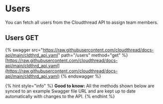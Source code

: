 # Users

You can fetch all users from the Cloudthread API to assign team members.

## Users GET

{% swagger src="https://raw.githubusercontent.com/cloudthread/docs-api/main/cldthrd_api.yaml" path="/users" method="get" %}
[https://raw.githubusercontent.com/cloudthread/docs-api/main/cldthrd_api.yaml](https://raw.githubusercontent.com/cloudthread/docs-api/main/cldthrd_api.yaml)
{% endswagger %}


{% hint style="info" %}
**Good to know:** All the methods shown below are synced to an example Swagger file URL and are kept up to date automatically with changes to the API.
{% endhint %}
